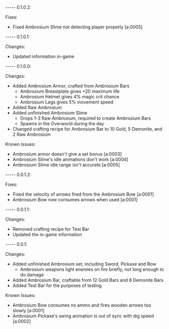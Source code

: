 ----- 0.1.0.2:

Fixes:
- Fixed Ambrosium Slime not detecting player properly [a:0005]



----- 0.1.0.1:

Changes:
- Updated information in-game



----- 0.1.0.0:

Changes:
- Added Ambrosium Armor, crafted from Ambrosium Bars
	- Ambrosium Breastplate gives +20 maximum life
	- Ambrosium Helmet gives 4% magic crit chance
	- Ambrosium Legs gives 5% movement speed
- Added Raw Ambrosium
- Added unfinished Ambrosium Slime
	- Drops 1-3 Raw Ambrosium, required to create Ambrosium Bars
	- Spawns in the Overworld during the day
- Changed crafting recipe for Ambrosium Bar to 10 Gold, 5 Demonite, and 2 Raw Ambrosium

Known Issues:
- Ambrosium armor doesn't give a set bonus [a:0003]
- Ambrosium Slime's idle animations don't work [a:0004]
- Ambrosium Slime idle range isn't accurate [a:0005]



----- 0.0.1.2:

Fixes:
+ Fixed the velocity of arrows fired from the Ambrosium Bow [a:0001]
+ Ambrosium Bow now consumes arrows when used [a:0001]



----- 0.0.1.1:

Changes:
+ Removed crafting recipe for Test Bar
+ Updated the in-game information



----- 0.0.1:

Changes:
+ Added unfinished Ambrosium set, including Sword, Pickaxe and Bow
	+ Ambrosium weapons light enemies on fire briefly, not long enough to do damage
+ Added Ambrosium Bar, craftable from 12 Gold Bars and 8 Demonite Bars
+ Added Test Bar for the purposes of testing

Known Issues:
* Ambrosium Bow consumes no ammo and fires wooden arrows too slowly [a:0001]
* Ambrosium Pickaxe's swing animation is out of sync with dig speed [a:0002]


